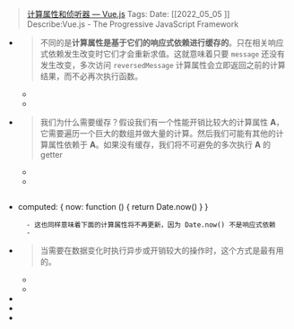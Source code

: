 > [计算属性和侦听器 — Vue.js](https://cn.vuejs.org/v2/guide/computed.html)
    Tags:
    Date:  [[2022_05_05  ]]
    Describe:Vue.js - The Progressive JavaScript Framework

- >不同的是**计算属性是基于它们的响应式依赖进行缓存的**。只在相关响应式依赖发生改变时它们才会重新求值。这就意味着只要 `message` 还没有发生改变，多次访问 `reversedMessage` 计算属性会立即返回之前的计算结果，而不必再次执行函数。
	-
	-
- >我们为什么需要缓存？假设我们有一个性能开销比较大的计算属性 **A**，它需要遍历一个巨大的数组并做大量的计算。然后我们可能有其他的计算属性依赖于 **A**。如果没有缓存，我们将不可避免的多次执行 **A** 的 getter
	-
	-
- >```
  computed: {
  now: function () {
    return Date.now()
  }
  }
  ```
	- 这也同样意味着下面的计算属性将不再更新，因为 Date.now() 不是响应式依赖
	-
- >当需要在数据变化时执行异步或开销较大的操作时，这个方式是最有用的。
	-
	-
-
-
-